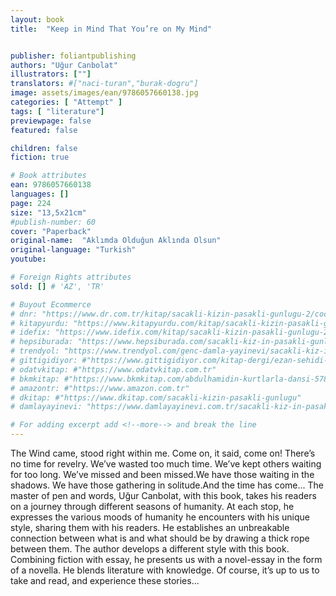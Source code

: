 ```yaml
---
layout: book
title:  "Keep in Mind That You’re on My Mind"


publisher: foliantpublishing
authors: "Uğur Canbolat"
illustrators: [""]
translators: #["naci-turan","burak-dogru"]
image: assets/images/ean/9786057660138.jpg
categories: [ "Attempt" ]
tags: [ "literature"]
previewpage: false
featured: false

children: false
fiction: true

# Book attributes
ean: 9786057660138
languages: []
page: 224
size: "13,5x21cm"
#publish-number: 60
cover: "Paperback"
original-name:  "Aklımda Olduğun Aklında Olsun"
original-language: "Turkish"
youtube:

# Foreign Rights attributes
sold: [] # 'AZ', 'TR'

# Buyout Ecommerce
# dnr: "https://www.dr.com.tr/kitap/sacakli-kizin-pasakli-gunlugu-2/cocuk-ve-genclik/genclik-10-yas/roman-oyku/urunno=0001893059001"
# kitapyurdu: "https://www.kitapyurdu.com/kitap/sacakli-kizin-pasakli-gunlugu-2-/560122.html&filter_name=Sa%C3%A7akl%C4%B1+K%C4%B1z%27%C4%B1n+Pasakl%C4%B1+G%C3%BCnl%C3%BC%C4%9F%C3%BC+2"
# idefix: "https://www.idefix.com/kitap/sacakli-kizin-pasakli-gunlugu-2/cocuk-ve-genclik/genclik-10-yas/roman-oyku/urunno=0001893059001"
# hepsiburada: "https://www.hepsiburada.com/sacakli-kiz-in-pasakli-gunlugu-2-damla-yayinevi-p-HBV000012ER86"
# trendyol: "https://www.trendyol.com/genc-damla-yayinevi/sacakli-kiz-in-pasakli-gunlugu-2-p-54825777"
# gittigidiyor: #"https://www.gittigidiyor.com/kitap-dergi/ezan-sehidi-adnan-menderes_pdp_732728793"
# odatvkitap: #"https://www.odatvkitap.com.tr"
# bkmkitap: #"https://www.bkmkitap.com/abdulhamidin-kurtlarla-dansi-578226"
# amazontr: #"https://www.amazon.com.tr"
# dkitap: #"https://www.dkitap.com/sacakli-kizin-pasakli-gunlugu"
# damlayayinevi: "https://www.damlayayinevi.com.tr/sacakli-kiz-in-pasakli-gunlugu-2-bu-iste-bi-terslik-var"

# For adding excerpt add <!--more--> and break the line
---
```

The Wind came, stood right within me.
Come on, it said, come on!
There’s no time for revelry. We’ve wasted too
much time. We’ve kept others waiting for too long.
We’ve missed and been missed.We have those
waiting in the shadows. We have those gathering
in solitude.And the time has come...
The master of pen and words, Uğur Canbolat,
with this book, takes his readers on a journey
through different seasons of humanity. At each
stop, he expresses the various moods of humanity
he encounters with his unique style, sharing them
with his readers. He establishes an unbreakable
connection between what is and what should be by
drawing a thick rope between them.
The author develops a different style with this
book. Combining fiction with essay, he presents
us with a novel-essay in the form of a novella. He
blends literature with knowledge. Of course, it’s
up to us to take and read, and experience these
stories...
<!--more--> 

